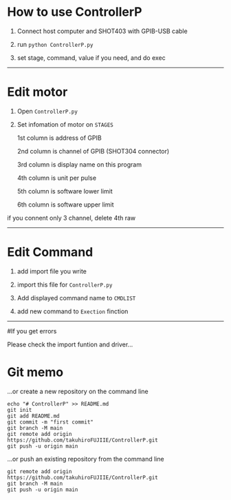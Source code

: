 # How to use ControllerP

1. Connect host computer and SHOT403 with GPIB-USB cable

2. run `python ControllerP.py`

3. set stage, command, value if you need, and do exec

***

# Edit motor

1. Open `ControllerP.py`

2. Set infomation of motor on `STAGES`

   1st column is address of GPIB

   2nd column is channel of GPIB (SHOT304 connector)

   3rd column is display name on this program

   4th column is unit per pulse

   5th column is software lower limit

   6th column is software upper limit

if you connent only 3 channel, delete 4th raw

***

# Edit Command

1. add import file you write

2. import this file for `ControllerP.py`

3. Add displayed command name to `CMDLIST`

4. add new command to `Exection` finction

***

#If you get errors

Please check the import funtion and driver...


# Git memo

…or create a new repository on the command line
```
echo "# ControllerP" >> README.md
git init
git add README.md
git commit -m "first commit"
git branch -M main
git remote add origin https://github.com/takuhiroFUJIIE/ControllerP.git
git push -u origin main
```

…or push an existing repository from the command line
```
git remote add origin https://github.com/takuhiroFUJIIE/ControllerP.git
git branch -M main
git push -u origin main
```